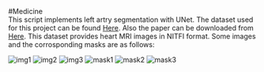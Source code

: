 #Medicine<br />
This script implements left artry segmentation with UNet. The dataset used for this project can be found [Here](https://www.kaggle.com/datasets/adarshsng/heart-mri-image-dataset-left-atrial-segmentation). Also the paper can be downloaded from [Here](https://arxiv.org/pdf/1902.09063.pdf). This dataset provides heart MRI images in NITFI format. Some images and the corrosponding masks are as follows:<br />


![img1](https://user-images.githubusercontent.com/124210096/221765905-2a005512-fc06-4082-987e-d29d20348528.png)
![img2](https://user-images.githubusercontent.com/124210096/221766020-69ddbf69-5f8a-41a7-96fd-8ac229f2b6c6.png)
![img3](https://user-images.githubusercontent.com/124210096/221768099-06c93f3e-c4b5-431b-98c7-2bdea2cc4951.png)
![mask1](https://user-images.githubusercontent.com/124210096/221766035-2f574758-a4a2-4e31-a595-83ebe7a98258.png)
![mask2](https://user-images.githubusercontent.com/124210096/221766046-9377005b-176d-4791-803e-94e46b1fb4d3.png)
![mask3](https://user-images.githubusercontent.com/124210096/221768100-2a7f3ff5-3c4c-4926-a328-95a8829a9c9a.png)

<br />




